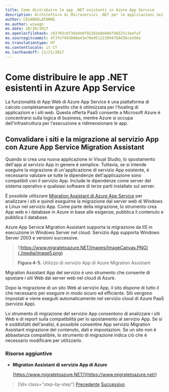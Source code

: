 ```yaml
---
title: Come distribuire le app .NET esistenti in Azure App Service
description: Architettura di Microservizi .NET per le applicazioni nei contenitori .NET | Come distribuire le app .NET esistenti in Azure App Service
author: CESARDELATORRE
ms.author: wiwagn
ms.date: 10/26/2017
ms.openlocfilehash: c83703c6f3dede0f92263e0d46bf48525c3eefaf
ms.sourcegitcommit: 4f3fef493080a43e70e951223894768d36ce430a
ms.translationtype: HT
ms.contentlocale: it-IT
ms.lasthandoff: 11/21/2017
---
```

# <a name="how-to-deploy-existing-net-apps-to-azure-app-service"></a>Come distribuire le app .NET esistenti in Azure App Service 

La funzionalità di App Web di Azure App Service è una piattaforma di calcolo completamente gestito che è ottimizzata per l'hosting di applicazioni e i siti web. Questa offerta PaaS consente a Microsoft Azure è concentrarsi sulla logica di business, mentre Azure si occupa dell'infrastruttura per l'esecuzione e ridimensionare le app.

## <a name="validate-sites-and-migrate-to-app-service-with-azure-app-service-migration-assistant"></a>Convalidare i siti e la migrazione al servizio App con Azure App Service Migration Assistant

Quando si crea una nuova applicazione in Visual Studio, lo spostamento dell'app al servizio App in genere è semplice. Tuttavia, se si intende eseguire la migrazione di un'applicazione di servizio App esistente, è necessario valutare se tutte le dipendenze dell'applicazione sono compatibili con il servizio App. Include le dipendenze come server del sistema operativo e qualsiasi software di terze parti installato sul server.

È possibile utilizzare [Migration Assistant di Azure App Service](https://www.migratetoazure.net/) per analizzare i siti e quindi eseguirne la migrazione dal server web di Windows e Linux nel servizio App. Come parte della migrazione, lo strumento crea App web e i database in Azure in base alle esigenze, pubblica il contenuto e pubblica il database.

Azure App Service Migration Assistant supporta la migrazione da IIS in esecuzione in Windows Server nel cloud. Servizio App supporta Windows Server 2003 e versioni successive.

> ![https://www.migratetoazure.NET/Images/ImageCanvas.PNG](./media/image5.png)
>
> **Figura 4-5.** Utilizzo di servizio App di Azure Migration Assistant

Migration Assistant App del servizio è uno strumento che consente di spostare i siti Web dai server web nel cloud di Azure.

Dopo la migrazione di un sito Web al servizio App, il sito dispone di tutto il che necessario per eseguire in modo sicuro ed efficiente. Siti vengono impostati e viene eseguiti automaticamente nel servizio cloud di Azure PaaS (servizio App).

Lo strumento di migrazione del servizio App consentono di analizzare i siti Web e di report sulla compatibilità per lo spostamento al servizio App. Se si è soddisfatti dell'analisi, è possibile consentire App servizio Migration Assistant migrazione del contenuto, dati e impostazioni. Se un sito non è abbastanza compatibile, lo strumento di migrazione indica ciò che è necessario modificare per utilizzarlo.

### <a name="additional-resources"></a>Risorse aggiuntive

-   **Migration Assistant di servizio App di Azure**

    [https://www.migratetoazure.NET/](https://www.migratetoazure.net/)

>[!div class="step-by-step"]
[Precedente](what-about-cloud-optimized-applications.md)
[Successivo](deploy-existing-net-apps-as-windows-containers.md)
